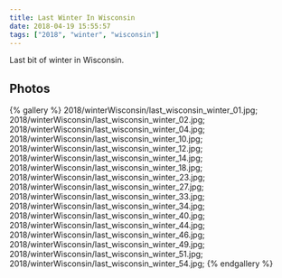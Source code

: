 ```yaml
---
title: Last Winter In Wisconsin
date: 2018-04-19 15:55:57
tags: ["2018", "winter", "wisconsin"]
---
```


Last bit of winter in Wisconsin.

## Photos


{% gallery %}
2018/winterWisconsin/last_wisconsin_winter_01.jpg;
2018/winterWisconsin/last_wisconsin_winter_02.jpg;
2018/winterWisconsin/last_wisconsin_winter_04.jpg;
2018/winterWisconsin/last_wisconsin_winter_10.jpg;
2018/winterWisconsin/last_wisconsin_winter_12.jpg;
2018/winterWisconsin/last_wisconsin_winter_14.jpg;
2018/winterWisconsin/last_wisconsin_winter_18.jpg;
2018/winterWisconsin/last_wisconsin_winter_23.jpg;
2018/winterWisconsin/last_wisconsin_winter_27.jpg;
2018/winterWisconsin/last_wisconsin_winter_33.jpg;
2018/winterWisconsin/last_wisconsin_winter_34.jpg;
2018/winterWisconsin/last_wisconsin_winter_40.jpg;
2018/winterWisconsin/last_wisconsin_winter_44.jpg;
2018/winterWisconsin/last_wisconsin_winter_46.jpg;
2018/winterWisconsin/last_wisconsin_winter_49.jpg;
2018/winterWisconsin/last_wisconsin_winter_51.jpg;
2018/winterWisconsin/last_wisconsin_winter_54.jpg;
{% endgallery %}

